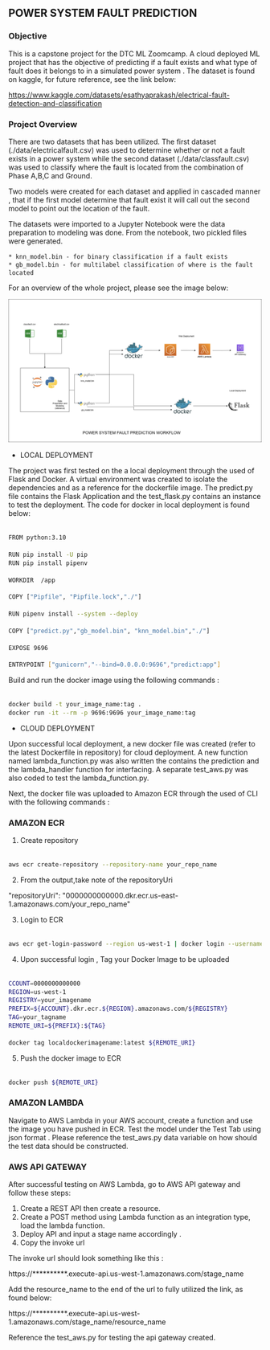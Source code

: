 ## POWER SYSTEM FAULT PREDICTION 

### Objective

This is a capstone project for the DTC ML Zoomcamp. A cloud deployed  ML project that has the objective of predicting if a fault exists and what type of fault does it belongs to in a simulated power system . The dataset is found on kaggle, for future reference, see the link below:

https://www.kaggle.com/datasets/esathyaprakash/electrical-fault-detection-and-classification

### Project Overview

There are two datasets that has been utilized. The first dataset (./data/electricalfault.csv) was used to determine whether or not a fault exists in a power system  while the second dataset (./data/classfault.csv) was used to classify where the fault is located from the combination of Phase A,B,C and Ground. 

Two models were created for each dataset and applied in cascaded manner , that if the first model determine that fault exist it will call out the second model to point out the location of the fault. 

The datasets were imported to a Jupyter Notebook were the data preparation to modeling was done. From the notebook, two pickled files were generated. 

    * knn_model.bin - for binary classification if a fault exists
    * gb_model.bin - for multilabel classification of where is the fault located 

For an overview of the whole project, please see the image below:

![PowerSystemFaultPrediction_Workflow](./images/ML_PowerSystemFault_Workflow.png)


 - LOCAL DEPLOYMENT

The project was first tested on the a local deployment through the used of Flask and Docker. A virtual environment was created to isolate the dependencies and as a reference for the dockerfile image. The predict.py file contains the Flask Application and the test_flask.py contains an instance to test the deployment. The code for docker in local deployment is found below: 

```bash

FROM python:3.10

RUN pip install -U pip
RUN pip install pipenv 

WORKDIR  /app

COPY ["Pipfile", "Pipfile.lock","./"]

RUN pipenv install --system --deploy

COPY ["predict.py","gb_model.bin", "knn_model.bin","./"]

EXPOSE 9696

ENTRYPOINT ["gunicorn","--bind=0.0.0.0:9696","predict:app"]

```

Build and run the docker image  using the following commands :

```bash

docker build -t your_image_name:tag . 
docker run -it --rm -p 9696:9696 your_image_name:tag

```


- CLOUD DEPLOYMENT 

Upon successful local deployment, a new docker file was created (refer to the latest Dockerfile in repository) for cloud deployment. A new function named lambda_function.py was also written the contains the prediction and the lambda_handler function for interfacing. A separate test_aws.py was also coded to test the lambda_function.py. 

Next, the docker file was uploaded to Amazon ECR through the used of CLI with the following commands :


### AMAZON ECR 

1. Create repository 

```bash

aws ecr create-repository --repository-name your_repo_name

```


2. From the output,take note of the repositoryUri 

"repositoryUri": "0000000000000.dkr.ecr.us-east-1.amazonaws.com/your_repo_name"


3. Login to ECR

```bash

aws ecr get-login-password --region us-west-1 | docker login --username AWS --password-stdin 0000000000000.dkr.ecr.us-east-1.amazonaws.com

```

4. Upon successful login , Tag your Docker Image to be uploaded

```bash

CCOUNT=0000000000000
REGION=us-west-1
REGISTRY=your_imagename
PREFIX=${ACCOUNT}.dkr.ecr.${REGION}.amazonaws.com/${REGISTRY}
TAG=your_tagname
REMOTE_URI=${PREFIX}:${TAG}

docker tag localdockerimagename:latest ${REMOTE_URI}

```

5. Push the docker image to ECR 

```bash

docker push ${REMOTE_URI}

```


### AMAZON LAMBDA

Navigate to AWS Lambda in your AWS account, create a function and use the image you have pushed in ECR. 
Test the model under the Test Tab using json format . Please reference the test_aws.py data variable on how should the test data should be constructed.


### AWS API GATEWAY 

After successful testing on AWS Lambda, go to AWS API gateway and follow these steps: 

1. Create a REST API then create a resource.
2. Create a POST method using Lambda function as an integration type, load the lambda function. 
3. Deploy API  and input a stage name accordingly .
4. Copy the invoke url 

The invoke url should look something like this :

https://**********.execute-api.us-west-1.amazonaws.com/stage_name

Add the resource_name to the end of the url to fully utilized the link, as found below:

https://**********.execute-api.us-west-1.amazonaws.com/stage_name/resource_name

Reference the test_aws.py for testing the api gateway created.
